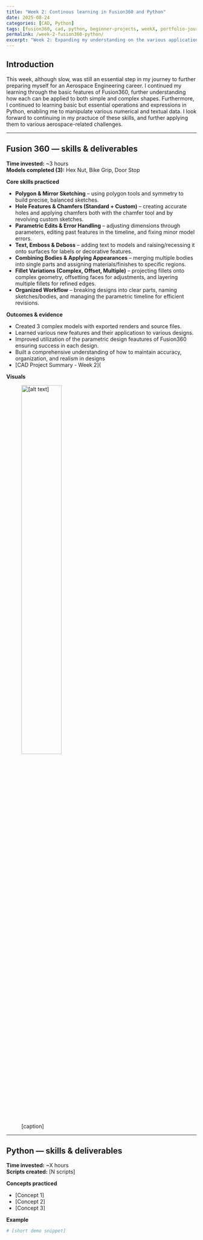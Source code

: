 ```yaml
---
title: "Week 2: Continous learning in Fusion360 and Python"
date: 2025-08-24
categories: [CAD, Python] 
tags: [fusion360, cad, python, beginner-projects, weekX, portfolio-journey, aerospace-engineering]
permalink: /week-2-fusion360-python/
excerpt: "Week 2: Expanding my understanding on the various applications of CAD and python, and understanding how they can be applied to complex problems/ideas."
---
```


## Introduction
This week, although slow, was still an essential step in my journey to further preparing myself for an Aerospace Engineering career. I continued my learning through the basic features of Fusion360, further understanding how each can be applied to both simple and complex shapes. Furthermore, I continued to learning basic but essential operations and expressions in Python, enabling me to manipulate various numerical and textual data. I look forward to continuing in my practuce of these skills, and further applying them to various aerospace-related challenges.


---
## Fusion 360 — skills & deliverables
**Time invested:** ~3 hours  
**Models completed (3):** Hex Nut, Bike Grip, Door Stop

**Core skills practiced**
- **Polygon & Mirror Sketching** – using polygon tools and symmetry to build precise, balanced sketches.  
- **Hole Features & Chamfers (Standard + Custom)** – creating accurate holes and applying chamfers both with the chamfer tool and by revolving custom sketches.  
- **Parametric Edits & Error Handling** – adjusting dimensions through parameters, editing past features in the timeline, and fixing minor model errors.  
- **Text, Emboss & Deboss** – adding text to models and raising/recessing it onto surfaces for labels or decorative features.  
- **Combining Bodies & Applying Appearances** – merging multiple bodies into single parts and assigning materials/finishes to specific regions.  
- **Fillet Variations (Complex, Offset, Multiple)** – projecting fillets onto complex geometry, offsetting faces for adjustments, and layering multiple fillets for refined edges.  
- **Organized Workflow** – breaking designs into clear parts, naming sketches/bodies, and managing the parametric timeline for efficient revisions.  



**Outcomes & evidence**
- Created 3 complex models with exported renders and source files.
- Learned various new features and their applicatiosn to various designs.
- Improved utilization of the parametric design feautures of Fusion360 ensuring success in each design.
- Built a comprehensive understanding of how to maintain accuracy, organization, and realism in designs  
- [CAD Project Summary - Week 2](  

**Visuals**
<figure>
  <img src="/assets/images/[filename].png" alt="[alt text]" style="max-width:800px; width:50%; height:auto;">
  <figcaption>[caption]</figcaption>
</figure>

---

## Python — skills & deliverables
**Time invested:** ~X hours  
**Scripts created:** [N scripts]

**Concepts practiced**
- [Concept 1]  
- [Concept 2]  
- [Concept 3]  

**Example**
```python
# [short demo snippet]
